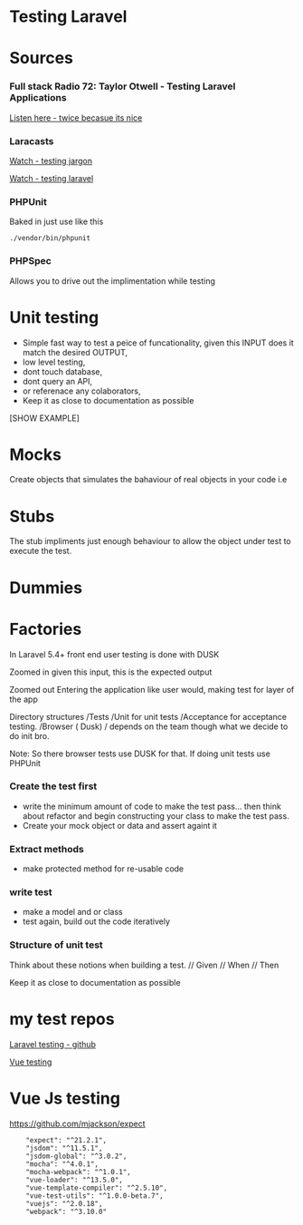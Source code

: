 # Testing Laravel


# Sources
### Full stack Radio 72: Taylor Otwell - Testing Laravel Applications
[Listen here - twice becasue its nice](http://www.fullstackradio.com/72)

### Laracasts
[Watch - testing jargon](https://laracasts.com/series/testing-jargon)

[Watch - testing laravel](https://laracasts.com/series/phpunit-testing-in-laravel)

### PHPUnit

Baked in just use like this
```
./vendor/bin/phpunit
```

### PHPSpec

Allows you to drive out the implimentation while testing

# Unit testing

- Simple fast way to test a peice of funcationality, given this INPUT does it 
match the desired OUTPUT,
- low level testing,
- dont touch database,
- dont query an API,
- or referenace any colaborators,
- Keep it as close to documentation as possible


[SHOW EXAMPLE]


# Mocks
Create objects that simulates the bahaviour of real objects in your code i.e 


# Stubs
The stub impliments just enough behaviour to allow the object under test to execute the test.

# Dummies

# Factories


In Laravel 5.4+ front end user testing is done with DUSK

Zoomed in
given this input, this is the expected output

Zoomed out
Entering the application like user would, making test for layer of the app

Directory structures
/Tests
	/Unit  for unit tests
	/Acceptance for acceptance testing.
	/Browser ( Dusk)
	/
depends on the team though what we decide to do init bro.

Note: So there browser tests use DUSK for that. If doing unit tests use PHPUnit


### Create the test first

- write the minimum amount of code to make the test pass... then think about refactor and begin constructing your class to make the test pass.
- Create your mock object or data and assert againt it

### Extract methods
- make protected method for re-usable code

### write test
- make a model and or class
- test again, build out the code iteratively  

### Structure of unit test
Think about these notions when building a test.
// Given
// When 
// Then

Keep it as close to documentation as possible

# my test repos

[Laravel testing - github](https://github.com/mannuelf/laravel-testing-101)

[Vue testing](https://github.com/mannuelf/vuejstesting)



# Vue Js testing

https://github.com/mjackson/expect

```
	"expect": "^21.2.1",
    "jsdom": "^11.5.1",
    "jsdom-global": "^3.0.2",
    "mocha": "^4.0.1",
    "mocha-webpack": "^1.0.1",
    "vue-loader": "^13.5.0",
    "vue-template-compiler": "^2.5.10",
    "vue-test-utils": "^1.0.0-beta.7",
    "vuejs": "^2.0.18",
    "webpack": "^3.10.0"
```